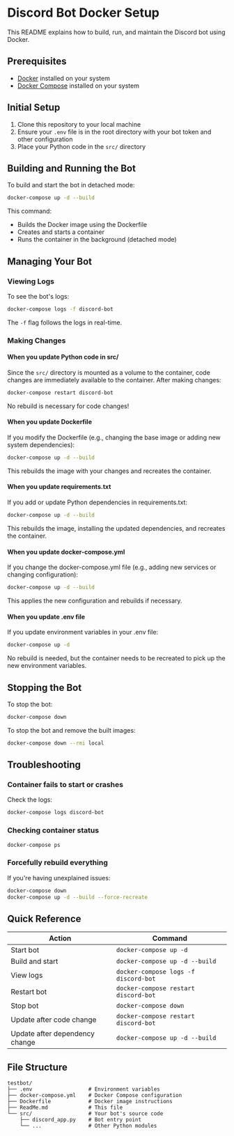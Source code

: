 # Discord Bot Docker Setup

This README explains how to build, run, and maintain the Discord bot using Docker.

## Prerequisites

- [Docker](https://www.docker.com/get-started) installed on your system
- [Docker Compose](https://docs.docker.com/compose/install/) installed on your system

## Initial Setup

1. Clone this repository to your local machine
2. Ensure your `.env` file is in the root directory with your bot token and other configuration
3. Place your Python code in the `src/` directory

## Building and Running the Bot

To build and start the bot in detached mode:

```bash
docker-compose up -d --build
```

This command:
- Builds the Docker image using the Dockerfile
- Creates and starts a container
- Runs the container in the background (detached mode)

## Managing Your Bot

### Viewing Logs

To see the bot's logs:

```bash
docker-compose logs -f discord-bot
```

The `-f` flag follows the logs in real-time.

### Making Changes

#### When you update Python code in src/

Since the `src/` directory is mounted as a volume to the container, code changes are immediately available to the container. After making changes:

```bash
docker-compose restart discord-bot
```

No rebuild is necessary for code changes!

#### When you update Dockerfile

If you modify the Dockerfile (e.g., changing the base image or adding new system dependencies):

```bash
docker-compose up -d --build
```

This rebuilds the image with your changes and recreates the container.

#### When you update requirements.txt

If you add or update Python dependencies in requirements.txt:

```bash
docker-compose up -d --build
```

This rebuilds the image, installing the updated dependencies, and recreates the container.

#### When you update docker-compose.yml

If you change the docker-compose.yml file (e.g., adding new services or changing configuration):

```bash
docker-compose up -d --build
```

This applies the new configuration and rebuilds if necessary.

#### When you update .env file

If you update environment variables in your .env file:

```bash
docker-compose up -d
```

No rebuild is needed, but the container needs to be recreated to pick up the new environment variables.

## Stopping the Bot

To stop the bot:

```bash
docker-compose down
```

To stop the bot and remove the built images:

```bash
docker-compose down --rmi local
```

## Troubleshooting

### Container fails to start or crashes

Check the logs:

```bash
docker-compose logs discord-bot
```

### Checking container status

```bash
docker-compose ps
```

### Forcefully rebuild everything

If you're having unexplained issues:

```bash
docker-compose down
docker-compose up -d --build --force-recreate
```

## Quick Reference

| Action | Command |
|--------|---------|
| Start bot | `docker-compose up -d` |
| Build and start | `docker-compose up -d --build` |
| View logs | `docker-compose logs -f discord-bot` |
| Restart bot | `docker-compose restart discord-bot` |
| Stop bot | `docker-compose down` |
| Update after code change | `docker-compose restart discord-bot` |
| Update after dependency change | `docker-compose up -d --build` |

## File Structure

```
testbot/
├── .env                  # Environment variables
├── docker-compose.yml    # Docker Compose configuration
├── Dockerfile            # Docker image instructions
├── ReadMe.md             # This file
└── src/                  # Your bot's source code
    ├── discord_app.py    # Bot entry point
    └── ...               # Other Python modules
```